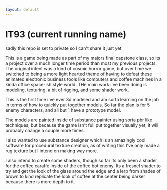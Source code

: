 ```yaml
---
layout: default
---
```


# IT93 (current running name)

sadly this repo is set to private so I can't share it just yet 

This is a game being made as part of my majors final capstone class, so its a project over a much longer time period than most my previous projects.
The original intent was a kind of cosmic horror game, but over time we switched to being a more light hearted theme of having to defeat these animated electronic business tools like computers and coffee machines in a kinda office space-ish style world.
THe main work i've been doing is modeling, texturing, a bit of rigging, and some shader work.

This is the first time i've ever 3d modeled and am sorta learning on the job in terms of how to quickly put together models. So far the plan is for 5 enemy characters, and all but 1 have a prototype model.

The models are painted inside of substance painter using sorta pbr like techniques, but because the game isn't full 
put together visually yet, it will probably change a couple more times.

I also wanted to use substance designer which is an amazingly cool software for procedural texture creation, as of writing this I've only made a rug texture but I intend on making way more.

I also intend to create some shaders, though so far its only been a shader for the coffee caraffe inside of the coffee bot enemy. Its a fresnel shader to try and get the look of the glass around the edge and a lerp from shades of brown to kind replicate the look of coffee at the center being darker because there is more depth to it.

